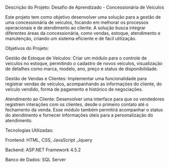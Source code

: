 Descrição do Projeto: Desafio de Aprendizado - Concessionária de Veículos

Este projeto tem como objetivo desenvolver uma solução para a gestão de uma concessionária de veículos, focando em melhorar os processos operacionais e de atendimento ao cliente. A solução busca integrar diferentes áreas da concessionária, como vendas, estoque, atendimento e manutenção, criando um sistema eficiente e de fácil utilização.

Objetivos do Projeto:

Gestão de Estoque de Veículos: Criar um módulo para o controle de veículos no estoque, permitindo o cadastro de novos veículos, visualização de detalhes como marca, modelo, ano, preço e status de disponibilidade.

Gestão de Vendas e Clientes: Implementar uma funcionalidade para registrar vendas de veículos, acompanhando as informações do cliente, do veículo vendido, forma de pagamento e histórico de negociações.

Atendimento ao Cliente: Desenvolver uma interface para que os vendedores registrem interações com os clientes, desde o primeiro contato até o fechamento da venda. Esse módulo também permitirá acompanhar o status do atendimento e fornecer informações úteis para a personalização do atendimento.


Tecnologias Utilizadas:

Frontend: HTML, CSS, JavaScript ,Jquery

Backend: ASP.NET Framework 4.5.2

Banco de Dados:  SQL Server

